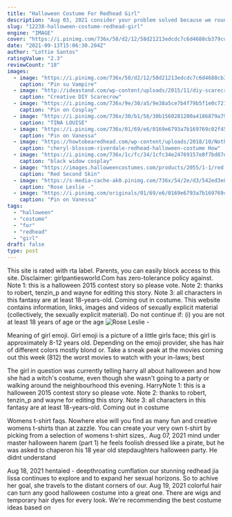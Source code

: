 ```yaml
---
title: "Halloween Costume For Redhead Girl"
description: "Aug 03, 2021 consider your problem solved because we rounded up 35 three-person halloween costume ideas to get all your spooky inspo flowinand possibly help you nab a best costume award."
slug: "12238-halloween-costume-redhead-girl"
engine: "IMAGE"
cover: "https://i.pinimg.com/736x/58/d2/12/58d21213edcdc7c6d4688cb379cd9dc7--dark-beauty-gothic-beauty.jpg"
date: "2021-09-13T15:06:30.204Z"
author: "Lottie Santos"
ratingValue: "2.3"
reviewCount: "18"
images:
  - image: "https://i.pinimg.com/736x/58/d2/12/58d21213edcdc7c6d4688cb379cd9dc7--dark-beauty-gothic-beauty.jpg"
    caption: "Pin su Vampire"
  - image: "http://ideastand.com/wp-content/uploads/2015/11/diy-scarecrow-ideas/7-diy-scarecrow-ideas-for-kids-to-have-fun.jpg"
    caption: "Creative DIY Scarecrow"
  - image: "https://i.pinimg.com/736x/9e/38/a5/9e38a5ce7b4f79b5f1e0c721b2e36725--cosplay-characters-wonder-woman-cosplay.jpg"
    caption: "Pin on Cosplay"
  - image: "https://i.pinimg.com/736x/30/b1/56/30b1560281200a4186879a79e344597e.jpg"
    caption: "TINA LOUISE"
  - image: "https://i.pinimg.com/736x/01/69/e6/0169e6793a7b169769c02f4515cce775--vanessa-lake-inked-girls.jpg"
    caption: "Pin on Vanessa"
  - image: "https://howtobearedhead.com/wp-content/uploads/2018/10/Nothing-Shows-Off-Your-Fiery-Spirit-Quite-Like-Pair-Red-Pumps.jpg"
    caption: "cheryl-blossom-riverdale-redhead-halloween-costume How"
  - image: "https://i.pinimg.com/736x/1c/fc/34/1cfc34e24769157e8f7bd87e763fee3b--black-widow-cosplay-snl.jpg"
    caption: "black widow cosplay"
  - image: "https://images.halloweencostumes.com/products/2055/1-1/red-second-skin-suit.jpg"
    caption: "Red Second Skin"
  - image: "https://s-media-cache-ak0.pinimg.com/736x/54/2e/d3/542ed3e8993d5284a041b288b5f7735d.jpg"
    caption: "Rose Leslie -"
  - image: "https://i.pinimg.com/originals/01/69/e6/0169e6793a7b169769c02f4515cce775.jpg"
    caption: "Pin on Vanessa"
tags:
  - "halloween"
  - "costume"
  - "for"
  - "redhead"
  - "girl"
draft: false
type: post
---
```


This site is rated with rta label. Parents, you can easily block access to this site. Disclaimer: girlpantiesworld.Com has zero-tolerance policy against. Note 1: this is a halloween 2015 contest story so please vote. Note 2: thanks to robert, tenzin_p and wayne for editing this story. Note 3: all characters in this fantasy are at least 18-years-old. Coming out in costume. This website contains information, links, images and videos of sexually explicit material (collectively, the sexually explicit material). Do not continue if: (i) you are not at least 18 years of age or the age
![Rose Leslie -](https://s-media-cache-ak0.pinimg.com/736x/54/2e/d3/542ed3e8993d5284a041b288b5f7735d.jpg "Rose Leslie -")

Meaning of  girl emoji. Girl emoji is a picture of a little girls face; this girl is approximately 8-12 years old. Depending on the emoji provider, she has hair of different colors  mostly blond or. Take a sneak peak at the movies coming out this week (812) the worst movies to watch with your in-laws; best
<!--inArticleAds-->

<!--galleryOne-->

The girl in question was currently telling harry all about halloween and how she had a witch's costume, even though she wasn't going to a party or walking around the neighbourhood this evening. HarryNote 1: this is a halloween 2015 contest story so please vote. Note 2: thanks to robert, tenzin_p and wayne for editing this story. Note 3: all characters in this fantasy are at least 18-years-old. Coming out in costume
<!--inArticleAds-->

<!--galleryTwo-->

Womens t-shirt faqs. Nowhere else will you find as many fun and creative womens t-shirts than at zazzle. You can create your very own t-shirt by picking from a selection of womens t-shirt sizes,. Aug 07, 2021 mind under master  halloween harem (part 1) he feels foolish dressed like a pirate, but he was asked to chaperon his 18 year old stepdaughters halloween party. He didnt understand
<!--galleryThree-->

Aug 18, 2021 hentaied - deepthroating cumflation our stunning redhead jia lissa continues to explore and to expand her sexual horizons. So to achive her goal, she travels to the distant corners of our. Aug 19, 2021 colorful hair can turn any good halloween costume into a great one. There are wigs and temporary hair dyes for every look. We're recommending the best costume ideas based on